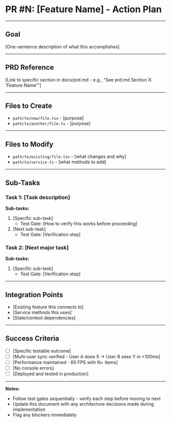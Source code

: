 # PR #N: [Feature Name] - Action Plan

---

## Goal
[One-sentence description of what this accomplishes]

---

## PRD Reference
[Link to specific section in docs/prd.md - e.g., "See prd.md Section X: 'Feature Name'"]

---

## Files to Create
- `path/to/new/file.tsx` - [purpose]
- `path/to/another/file.ts` - [purpose]

---

## Files to Modify
- `path/to/existing/file.tsx` - [what changes and why]
- `path/to/service.ts` - [what methods to add]

---

## Sub-Tasks

### Task 1: [Task description]

**Sub-tasks:**
1. [Specific sub-task]
   - Test Gate: [How to verify this works before proceeding]
2. [Next sub-task]
   - Test Gate: [Verification step]

### Task 2: [Next major task]

**Sub-tasks:**
1. [Specific sub-task]
   - Test Gate: [Verification step]

---

## Integration Points
- [Existing feature this connects to]
- [Service methods this uses]
- [State/context dependencies]

---

## Success Criteria

- [ ] [Specific testable outcome]
- [ ] [Multi-user sync verified - User A does X → User B sees Y in <100ms]
- [ ] [Performance maintained - 60 FPS with N+ items]
- [ ] [No console errors]
- [ ] [Deployed and tested in production]

---

**Notes:**
- Follow test gates sequentially - verify each step before moving to next
- Update this document with any architecture decisions made during implementation
- Flag any blockers immediately


